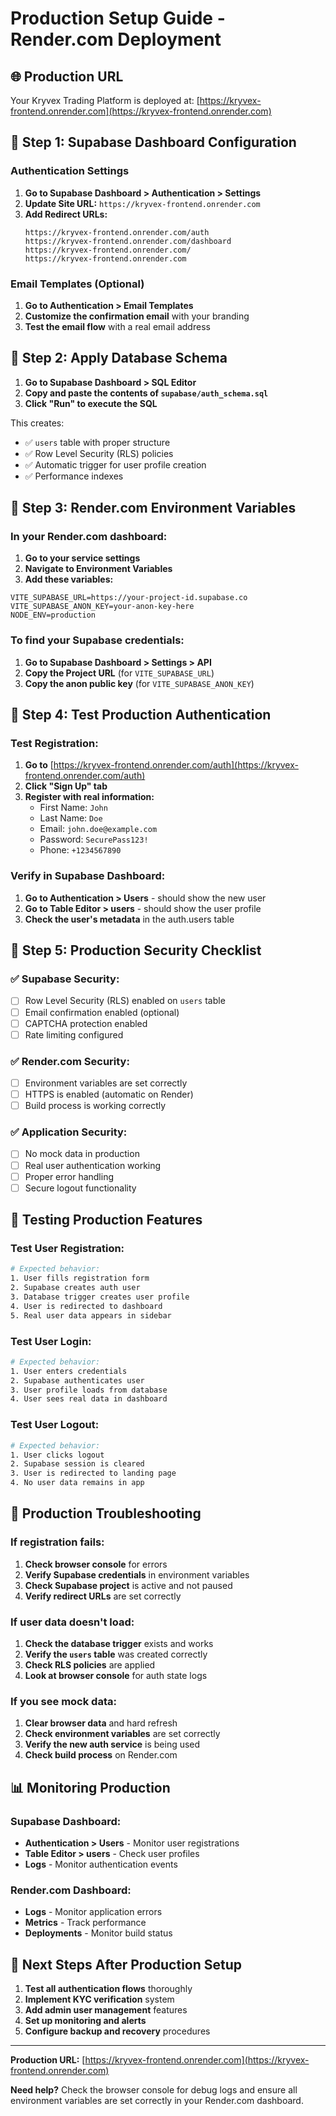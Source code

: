 # Production Setup Guide - Render.com Deployment

## 🌐 **Production URL**
Your Kryvex Trading Platform is deployed at: [https://kryvex-frontend.onrender.com](https://kryvex-frontend.onrender.com)

## 🔧 **Step 1: Supabase Dashboard Configuration**

### **Authentication Settings**
1. **Go to Supabase Dashboard > Authentication > Settings**
2. **Update Site URL:** `https://kryvex-frontend.onrender.com`
3. **Add Redirect URLs:**
   ```
   https://kryvex-frontend.onrender.com/auth
   https://kryvex-frontend.onrender.com/dashboard
   https://kryvex-frontend.onrender.com/
   https://kryvex-frontend.onrender.com
   ```

### **Email Templates (Optional)**
1. **Go to Authentication > Email Templates**
2. **Customize the confirmation email** with your branding
3. **Test the email flow** with a real email address

## 🔧 **Step 2: Apply Database Schema**

1. **Go to Supabase Dashboard > SQL Editor**
2. **Copy and paste the contents of `supabase/auth_schema.sql`**
3. **Click "Run" to execute the SQL**

This creates:
- ✅ `users` table with proper structure
- ✅ Row Level Security (RLS) policies
- ✅ Automatic trigger for user profile creation
- ✅ Performance indexes

## 🔧 **Step 3: Render.com Environment Variables**

### **In your Render.com dashboard:**
1. **Go to your service settings**
2. **Navigate to Environment Variables**
3. **Add these variables:**

```env
VITE_SUPABASE_URL=https://your-project-id.supabase.co
VITE_SUPABASE_ANON_KEY=your-anon-key-here
NODE_ENV=production
```

### **To find your Supabase credentials:**
1. **Go to Supabase Dashboard > Settings > API**
2. **Copy the Project URL** (for `VITE_SUPABASE_URL`)
3. **Copy the anon public key** (for `VITE_SUPABASE_ANON_KEY`)

## 🔧 **Step 4: Test Production Authentication**

### **Test Registration:**
1. **Go to** [https://kryvex-frontend.onrender.com/auth](https://kryvex-frontend.onrender.com/auth)
2. **Click "Sign Up" tab**
3. **Register with real information:**
   - First Name: `John`
   - Last Name: `Doe`
   - Email: `john.doe@example.com`
   - Password: `SecurePass123!`
   - Phone: `+1234567890`

### **Verify in Supabase Dashboard:**
1. **Go to Authentication > Users** - should show the new user
2. **Go to Table Editor > users** - should show the user profile
3. **Check the user's metadata** in the auth.users table

## 🔧 **Step 5: Production Security Checklist**

### **✅ Supabase Security:**
- [ ] Row Level Security (RLS) enabled on `users` table
- [ ] Email confirmation enabled (optional)
- [ ] CAPTCHA protection enabled
- [ ] Rate limiting configured

### **✅ Render.com Security:**
- [ ] Environment variables are set correctly
- [ ] HTTPS is enabled (automatic on Render)
- [ ] Build process is working correctly

### **✅ Application Security:**
- [ ] No mock data in production
- [ ] Real user authentication working
- [ ] Proper error handling
- [ ] Secure logout functionality

## 🧪 **Testing Production Features**

### **Test User Registration:**
```bash
# Expected behavior:
1. User fills registration form
2. Supabase creates auth user
3. Database trigger creates user profile
4. User is redirected to dashboard
5. Real user data appears in sidebar
```

### **Test User Login:**
```bash
# Expected behavior:
1. User enters credentials
2. Supabase authenticates user
3. User profile loads from database
4. User sees real data in dashboard
```

### **Test User Logout:**
```bash
# Expected behavior:
1. User clicks logout
2. Supabase session is cleared
3. User is redirected to landing page
4. No user data remains in app
```

## 🐛 **Production Troubleshooting**

### **If registration fails:**
1. **Check browser console** for errors
2. **Verify Supabase credentials** in environment variables
3. **Check Supabase project** is active and not paused
4. **Verify redirect URLs** are set correctly

### **If user data doesn't load:**
1. **Check the database trigger** exists and works
2. **Verify the `users` table** was created correctly
3. **Check RLS policies** are applied
4. **Look at browser console** for auth state logs

### **If you see mock data:**
1. **Clear browser data** and hard refresh
2. **Check environment variables** are set correctly
3. **Verify the new auth service** is being used
4. **Check build process** on Render.com

## 📊 **Monitoring Production**

### **Supabase Dashboard:**
- **Authentication > Users** - Monitor user registrations
- **Table Editor > users** - Check user profiles
- **Logs** - Monitor authentication events

### **Render.com Dashboard:**
- **Logs** - Monitor application errors
- **Metrics** - Track performance
- **Deployments** - Monitor build status

## 🎯 **Next Steps After Production Setup**

1. **Test all authentication flows** thoroughly
2. **Implement KYC verification** system
3. **Add admin user management** features
4. **Set up monitoring and alerts**
5. **Configure backup and recovery** procedures

---

**Production URL:** [https://kryvex-frontend.onrender.com](https://kryvex-frontend.onrender.com)

**Need help?** Check the browser console for debug logs and ensure all environment variables are set correctly in your Render.com dashboard. 